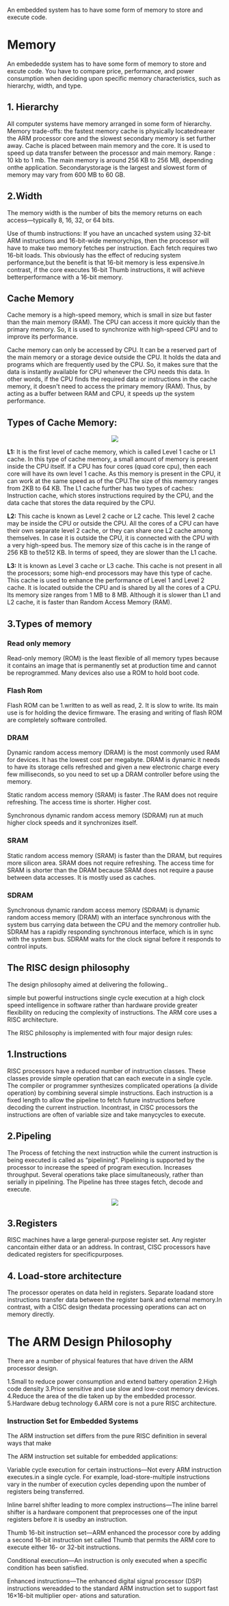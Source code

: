  An embedded system has to have some form of memory to store and execute code.

<h1> Memory </h1>
<p>An embededde system has to have some form of memory to store and excute code. You have to compare price, performance, and power consumption when deciding upon specific memory characteristics, such as hierarchy, width, and type.</p>

 
<h2> 1. Hierarchy </h2>

 <p>All computer systems have memory arranged in some form of hierarchy.
 Memory trade-offs: the fastest memory cache is physically locatednearer the ARM processor core and the 
 slowest secondary memory is set further away.
 Cache is placed between main memory and the core. It is used to speed up data transfer between the 
 processor and main memory.
 Range : 10 kb to 1 mb.
 The main memory is around 256 KB to 256 MB, depending onthe application.
 Secondarystorage is the largest and slowest form of memory
 may vary from 600 MB to 60 GB.</p>

<h2> 2.Width </h2>
 <p>The memory width is the number of bits the memory returns on each access—typically 8, 16, 32, or 64 bits.

 Use of thumb instructions: If you have an uncached system using 32-bit ARM instructions and 16-bit-wide
 memorychips, then the processor will have to make two memory fetches per instruction. Each fetch requires
 two 16-bit loads. This obviously has the effect of reducing system performance,but the benefit is that 
 16-bit memory is less expensive.In contrast, if the core executes 16-bit Thumb instructions, it will 
 achieve betterperformance with a 16-bit memory.</p>

<h2>Cache Memory</h2>
<p>Cache memory is a high-speed memory, which is small in size but faster than the main memory (RAM). The CPU can access it more quickly than the primary memory. So, it is used to synchronize with high-speed CPU and to improve its performance.</p>
<p>Cache memory can only be accessed by CPU. It can be a reserved part of the main memory or a storage device outside the CPU. It holds the data and programs which are frequently used by the CPU. So, it makes sure that the data is instantly available for CPU whenever the CPU needs this data. In other words, if the CPU finds the required data or instructions in the cache memory, it doesn't need to access the primary memory (RAM). Thus, by acting as a buffer between RAM and CPU, it speeds up the system performance.</p>
<h2>Types of Cache Memory:</h2>
<p align="center">
<img src="https://github.com/chemchemnaresh/AdvancedC/blob/main/figures/cachetypes.jpg">
</p>
<p><b>L1:</b> It is the first level of cache memory, which is called Level 1 cache or L1 cache. In this type of cache 
memory, a small amount of memory is present inside the CPU itself. If a CPU has four cores (quad core cpu), then each 
core will have its own level 1 cache. As this memory is present in the CPU, it can work at the same speed as of the CPU.The size of this memory ranges from 2KB to 64 KB. The L1 cache further has two types of caches: Instruction cache, 
which stores instructions required by the CPU, and the data cache that stores the data required by the CPU.</p>
<p><b>L2:</b> This cache is known as Level 2 cache or L2 cache. This level 2 cache may be inside the CPU or outside the CPU. All the cores of a CPU can have their own separate level 2 cache, or they can share one L2 cache among themselves. In case it is outside the CPU, it is connected with the CPU with a very high-speed bus. The memory size of this cache is in the range of 256 KB to the512 KB. In terms of speed, they are slower than the L1 cache.</p>
<p><b>L3:</b> It is known as Level 3 cache or L3 cache. This cache is not present in all the processors; some high-end processors may have this type of cache. This cache is used to enhance the performance of Level 1 and Level 2 cache. It is located outside the CPU and is shared by all the cores of a CPU. Its memory size ranges from 1 MB to 8 MB. Although it is slower than L1 and L2 cache, it is faster than Random Access Memory (RAM).</p>

<h2> 3.Types of memory </h2>

<h3> Read only memory </h3>
 <p>Read-only memory (ROM) is the least flexible of all memory types because it contains an image that is permanently
 set at production time and cannot be reprogrammed. Many devices also use a ROM to hold boot code.</p>

<h3> Flash Rom </h3>
<p> Flash ROM can be 1.written to as well as read, 2. It is slow to write. Its main use is for holding the device 
 firmware. The erasing and writing of flash ROM are completely software controlled.</p>

<h3> DRAM </h3>
<p> Dynamic random access memory (DRAM) is the most commonly used RAM for devices. It has the lowest cost per megabyte.
 DRAM is dynamic it needs to have its storage cells refreshed and given a new electronic charge every few 
 milliseconds, so you need to set up a DRAM controller before using the memory.

 Static random access memory (SRAM) is faster .The RAM does not require refreshing. The access time is shorter.
 Higher cost.

 Synchronous dynamic random access memory (SDRAM) run at much higher clock speeds and it synchronizes itself.</p>

<h3>SRAM</h3>
<p>Static random access memory (SRAM) is faster than the DRAM, but requires more silicon area. SRAM does not require refreshing. The access time for SRAM is shorter than the DRAM because SRAM does not require a pause between data accesses. It is mostly used as caches.</p>

<h3>SDRAM</h3>
<p>Synchronous dynamic random access memory (SDRAM) is dynamic random access memory (DRAM) with an interface synchronous with the system bus carrying data between the CPU and the memory controller hub. SDRAM has a rapidly responding synchronous interface, which is in sync with the system bus. SDRAM waits for the clock signal before it responds to control inputs.</p>


<h2> The RISC design philosophy </h2>

 The design philosophy aimed at delivering the following..

 simple but powerful instructions
 single cycle execution at a high clock speed
 intelligence in software rather than hardware
 provide greater flexibility on reducing the complexity of instructions.
 The ARM core uses a RISC architecture.

 The RISC philosophy is implemented with four major design rules:

 <h2> 1.Instructions </h2> 

  RISC processors have a reduced number of instruction classes. These classes provide simple operation
  that can each execute in a single cycle. The compiler or programmer synthesizes complicated operations 
  (a divide operation) by combining several simple instructions. Each instruction is a fixed length to allow the 
  pipeline to fetch future instructions before decoding the current instruction. Incontrast, in CISC processors 
  the instructions are often of variable size and take manycycles to execute.


<h2> 2.Pipeling </h2>

<p> The Process of fetching the next instruction while the current instruction is being executed is called 
 as “pipelining”. Pipelining is supported by the processor to increase the speed of program execution. 
 Increases throughput. Several operations take place simultaneously, rather than serially in pipelining. 
 The Pipeline has three stages fetch, decode and execute.</p>

<p align="center">
<img src="http://github.com/chemchemnaresh/AdvancedC/blob/main/figures/pipeline.png">
</p>

<h2> 3.Registers </h2>

 <p>RISC machines have a large general-purpose register set. Any register cancontain either data or an address. 
  In contrast, CISC processors have dedicated registers for specificpurposes.</p>

<h2> 4. Load-store architecture </h2>

<p> The processor operates on data held in registers. Separate loadand store instructions transfer data between the 
 register bank and external memory.In contrast, with a CISC design thedata processing operations can act on 
 memory directly.</p>

<h1> The ARM Design Philosophy </h1>

<p> There are a number of physical features that have driven the ARM processor design.

  1.Small to reduce power consumption and extend battery operation
  2.High code density
  3.Price sensitive and use slow and low-cost memory devices.
  4.Reduce the area of the die taken up by the embedded processor.
  5.Hardware debug technology
  6.ARM core is not a pure RISC architecture.</p>

<h3> Instruction Set for Embedded Systems </h3>

<p> The ARM instruction set differs from the pure RISC definition in several ways that make

 The ARM instruction set suitable for embedded applications:

 Variable cycle execution for certain instructions—Not every ARM instruction executes.in a single cycle. 
 For example, load-store-multiple instructions vary in the number of execution cycles depending upon the 
 number of registers being transferred.

 Inline barrel shifter leading to more complex instructions—The inline barrel shifter is a hardware 
 component that preprocesses one of the input registers before it is usedby an instruction.

 Thumb 16-bit instruction set—ARM enhanced the processor core by adding a second 16-bit instruction 
 set called Thumb that permits the ARM core to execute either 16- or 32-bit instructions.

 Conditional execution—An instruction is only executed when a specific condition has been satisfied.</p>

 Enhanced instructions—The enhanced digital signal processor (DSP) instructions wereadded to the standard 
 ARM instruction set to support fast 16×16-bit multiplier oper- ations and saturation.
